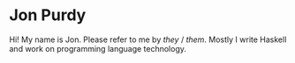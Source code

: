 # Jon Purdy

Hi! My name is Jon. Please refer to me by _they_ / _them_. Mostly I write Haskell and work on programming language technology.
